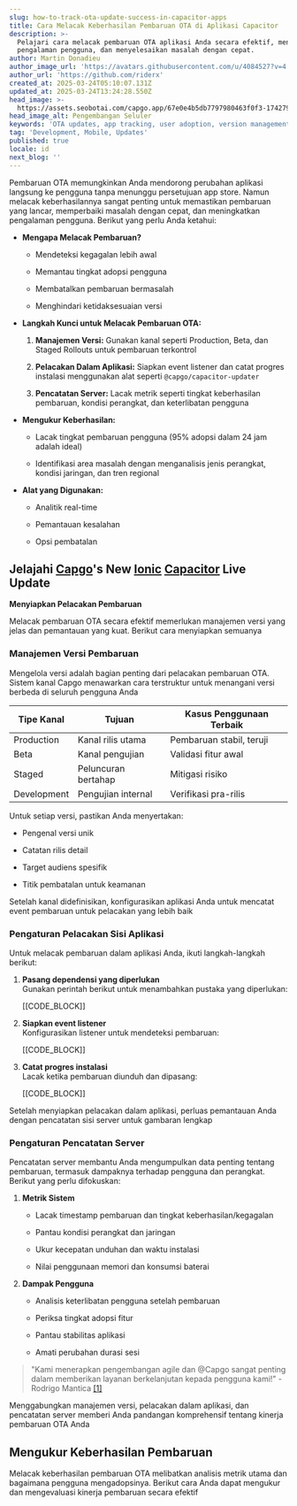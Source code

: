 ```yaml
---
slug: how-to-track-ota-update-success-in-capacitor-apps
title: Cara Melacak Keberhasilan Pembaruan OTA di Aplikasi Capacitor
description: >-
  Pelajari cara melacak pembaruan OTA aplikasi Anda secara efektif, meningkatkan
  pengalaman pengguna, dan menyelesaikan masalah dengan cepat.
author: Martin Donadieu
author_image_url: 'https://avatars.githubusercontent.com/u/4084527?v=4'
author_url: 'https://github.com/riderx'
created_at: 2025-03-24T05:10:07.131Z
updated_at: 2025-03-24T13:24:28.550Z
head_image: >-
  https://assets.seobotai.com/capgo.app/67e0e4b5db7797980463f0f3-1742793019156.jpg
head_image_alt: Pengembangan Seluler
keywords: 'OTA updates, app tracking, user adoption, version management, error monitoring'
tag: 'Development, Mobile, Updates'
published: true
locale: id
next_blog: ''
---
```


Pembaruan OTA memungkinkan Anda mendorong perubahan aplikasi langsung ke pengguna tanpa menunggu persetujuan app store. Namun melacak keberhasilannya sangat penting untuk memastikan pembaruan yang lancar, memperbaiki masalah dengan cepat, dan meningkatkan pengalaman pengguna. Berikut yang perlu Anda ketahui:

-   **Mengapa Melacak Pembaruan?**
    
    -   Mendeteksi kegagalan lebih awal
        
    -   Memantau tingkat adopsi pengguna
        
    -   Membatalkan pembaruan bermasalah
        
    -   Menghindari ketidaksesuaian versi
        
-   **Langkah Kunci untuk Melacak Pembaruan OTA:**
    
    1.  **Manajemen Versi:** Gunakan kanal seperti Production, Beta, dan Staged Rollouts untuk pembaruan terkontrol
        
    2.  **Pelacakan Dalam Aplikasi:** Siapkan event listener dan catat progres instalasi menggunakan alat seperti `@capgo/capacitor-updater`
        
    3.  **Pencatatan Server:** Lacak metrik seperti tingkat keberhasilan pembaruan, kondisi perangkat, dan keterlibatan pengguna
        
-   **Mengukur Keberhasilan:**
    
    -   Lacak tingkat pembaruan pengguna (95% adopsi dalam 24 jam adalah ideal)
        
    -   Identifikasi area masalah dengan menganalisis jenis perangkat, kondisi jaringan, dan tren regional
        
-   **Alat yang Digunakan:**
    
    -   Analitik real-time
        
    -   Pemantauan kesalahan
        
    -   Opsi pembatalan
        

## Jelajahi [Capgo](https://capgo.app/)'s New [Ionic](https://ionicframeworkcom/) [Capacitor](https://capacitorjs.com/) Live Update 

**Menyiapkan Pelacakan Pembaruan**

Melacak pembaruan OTA secara efektif memerlukan manajemen versi yang jelas dan pemantauan yang kuat. Berikut cara menyiapkan semuanya

### Manajemen Versi Pembaruan

Mengelola versi adalah bagian penting dari pelacakan pembaruan OTA. Sistem kanal Capgo menawarkan cara terstruktur untuk menangani versi berbeda di seluruh pengguna Anda

| Tipe Kanal | Tujuan | Kasus Penggunaan Terbaik |
| --- | --- | --- |
| Production | Kanal rilis utama | Pembaruan stabil, teruji |
| Beta | Kanal pengujian | Validasi fitur awal |
| Staged | Peluncuran bertahap | Mitigasi risiko |
| Development | Pengujian internal | Verifikasi pra-rilis |

Untuk setiap versi, pastikan Anda menyertakan:

-   Pengenal versi unik
    
-   Catatan rilis detail
    
-   Target audiens spesifik
    
-   Titik pembatalan untuk keamanan
    

Setelah kanal didefinisikan, konfigurasikan aplikasi Anda untuk mencatat event pembaruan untuk pelacakan yang lebih baik

### Pengaturan Pelacakan Sisi Aplikasi

Untuk melacak pembaruan dalam aplikasi Anda, ikuti langkah-langkah berikut:

1.  **Pasang dependensi yang diperlukan**  
    Gunakan perintah berikut untuk menambahkan pustaka yang diperlukan:
    
    [[CODE_BLOCK]]
    
2.  **Siapkan event listener**  
    Konfigurasikan listener untuk mendeteksi pembaruan:
    
    [[CODE_BLOCK]]
    
3.  **Catat progres instalasi**  
    Lacak ketika pembaruan diunduh dan dipasang:
    
    [[CODE_BLOCK]]
    

Setelah menyiapkan pelacakan dalam aplikasi, perluas pemantauan Anda dengan pencatatan sisi server untuk gambaran lengkap

### Pengaturan Pencatatan Server

Pencatatan server membantu Anda mengumpulkan data penting tentang pembaruan, termasuk dampaknya terhadap pengguna dan perangkat. Berikut yang perlu difokuskan:

1.  **Metrik Sistem**
    
    -   Lacak timestamp pembaruan dan tingkat keberhasilan/kegagalan
        
    -   Pantau kondisi perangkat dan jaringan
        
    -   Ukur kecepatan unduhan dan waktu instalasi
        
    -   Nilai penggunaan memori dan konsumsi baterai
        
2.  **Dampak Pengguna**
    
    -   Analisis keterlibatan pengguna setelah pembaruan
        
    -   Periksa tingkat adopsi fitur
        
    -   Pantau stabilitas aplikasi
        
    -   Amati perubahan durasi sesi
        

> "Kami menerapkan pengembangan agile dan @Capgo sangat penting dalam memberikan layanan berkelanjutan kepada pengguna kami!" - Rodrigo Mantica [\[1\]](https://capgo.app/)

Menggabungkan manajemen versi, pelacakan dalam aplikasi, dan pencatatan server memberi Anda pandangan komprehensif tentang kinerja pembaruan OTA Anda

## Mengukur Keberhasilan Pembaruan

Melacak keberhasilan pembaruan OTA melibatkan analisis metrik utama dan bagaimana pengguna mengadopsinya. Berikut cara Anda dapat mengukur dan mengevaluasi kinerja pembaruan secara efektif
